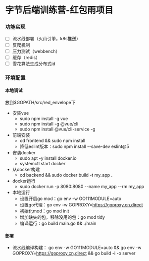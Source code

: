 # 字节后端训练营-红包雨项目

### 功能实现

* [ ] 流水线部署（火山引擎，k8s推送）
* [ ] 反爬机制 
* [ ] 压力测试（webbench）
* [ ] 缓存（redis） 
* [ ] 雪花算法生成分布式id

### 环境配置

#### 本地调试

放到$GOPATH/src/red_envelope下

- 安装vue
    - sudo npm install -g vue
    - sudo npm install -g @vue/cli
    - sudo npm install @vue/cli-service -g
- 前端安装
    - cd frontend && sudo npm install
    - 降低eslint版本：sudo npm install --save-dev eslint@5
- 安装docker
    - sudo apt -y install docker.io
    - systemctl start docker
- 从docker构建
    - cd backend && sudo docker build -t my_app .
- docker运行
    - sudo docker run -p 8080:8080 --name my_app --rm my_app
- 本地运行
    - 设置开启go mod：go env -w GO111MODULE=auto
    - 设置go代理：go env -w GOPROXY=https://goproxy.cn,direct
    - 初始化mod：go mod init
    - 增加缺失的包，移除没用的包：go mod tidy
    - 编译运行：go build main.go && ./main

#### 部署

- 流水线编译构建： go env -w GO111MODULE=auto && go env -w GOPROXY=https://goproxy.cn,direct && go build -i -o server
